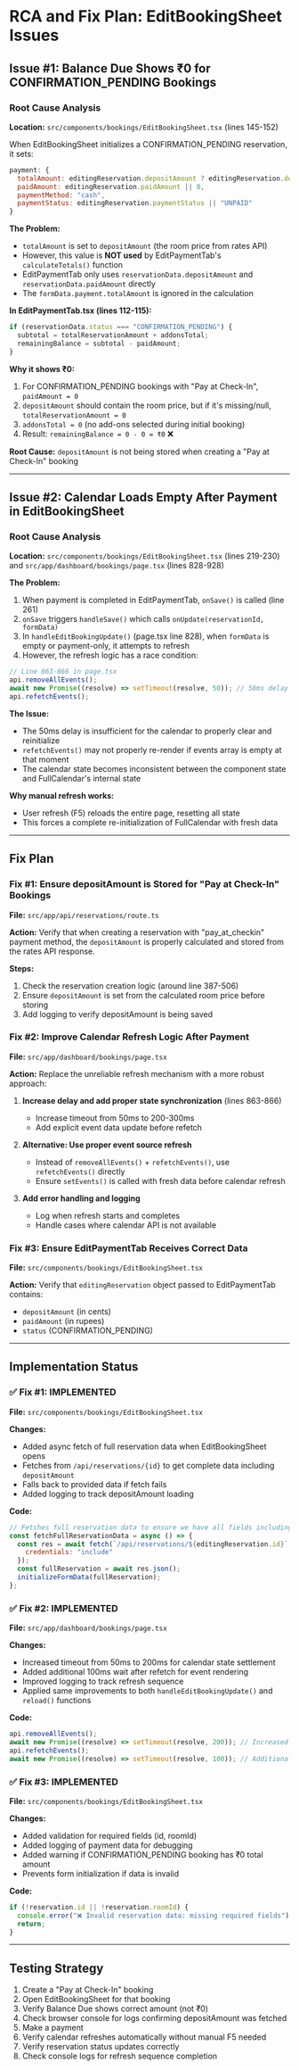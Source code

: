 # RCA and Fix Plan: EditBookingSheet Issues

## Issue #1: Balance Due Shows ₹0 for CONFIRMATION_PENDING Bookings

### Root Cause Analysis

**Location:** `src/components/bookings/EditBookingSheet.tsx` (lines 145-152)

When EditBookingSheet initializes a CONFIRMATION_PENDING reservation, it sets:

```javascript
payment: {
  totalAmount: editingReservation.depositAmount ? editingReservation.depositAmount / 100 : 0,
  paidAmount: editingReservation.paidAmount || 0,
  paymentMethod: "cash",
  paymentStatus: editingReservation.paymentStatus || "UNPAID"
}
```

**The Problem:**

- `totalAmount` is set to `depositAmount` (the room price from rates API)
- However, this value is **NOT used** by EditPaymentTab's `calculateTotals()` function
- EditPaymentTab only uses `reservationData.depositAmount` and `reservationData.paidAmount` directly
- The `formData.payment.totalAmount` is ignored in the calculation

**In EditPaymentTab.tsx (lines 112-115):**

```javascript
if (reservationData.status === "CONFIRMATION_PENDING") {
  subtotal = totalReservationAmount + addonsTotal;
  remainingBalance = subtotal - paidAmount;
}
```

**Why it shows ₹0:**

1. For CONFIRMATION_PENDING bookings with "Pay at Check-In", `paidAmount = 0`
2. `depositAmount` should contain the room price, but if it's missing/null, `totalReservationAmount = 0`
3. `addonsTotal = 0` (no add-ons selected during initial booking)
4. Result: `remainingBalance = 0 - 0 = ₹0` ❌

**Root Cause:** `depositAmount` is not being stored when creating a "Pay at Check-In" booking

---

## Issue #2: Calendar Loads Empty After Payment in EditBookingSheet

### Root Cause Analysis

**Location:** `src/components/bookings/EditBookingSheet.tsx` (lines 219-230) and `src/app/dashboard/bookings/page.tsx` (lines 828-928)

**The Problem:**

1. When payment is completed in EditPaymentTab, `onSave()` is called (line 261)
2. `onSave` triggers `handleSave()` which calls `onUpdate(reservationId, formData)`
3. In `handleEditBookingUpdate()` (page.tsx line 828), when `formData` is empty or payment-only, it attempts to refresh
4. However, the refresh logic has a race condition:

```javascript
// Line 863-866 in page.tsx
api.removeAllEvents();
await new Promise((resolve) => setTimeout(resolve, 50)); // 50ms delay
api.refetchEvents();
```

**The Issue:**

- The 50ms delay is insufficient for the calendar to properly clear and reinitialize
- `refetchEvents()` may not properly re-render if events array is empty at that moment
- The calendar state becomes inconsistent between the component state and FullCalendar's internal state

**Why manual refresh works:**

- User refresh (F5) reloads the entire page, resetting all state
- This forces a complete re-initialization of FullCalendar with fresh data

---

## Fix Plan

### Fix #1: Ensure depositAmount is Stored for "Pay at Check-In" Bookings

**File:** `src/app/api/reservations/route.ts`

**Action:** Verify that when creating a reservation with "pay_at_checkin" payment method, the `depositAmount` is properly calculated and stored from the rates API response.

**Steps:**

1. Check the reservation creation logic (around line 387-506)
2. Ensure `depositAmount` is set from the calculated room price before storing
3. Add logging to verify depositAmount is being saved

### Fix #2: Improve Calendar Refresh Logic After Payment

**File:** `src/app/dashboard/bookings/page.tsx`

**Action:** Replace the unreliable refresh mechanism with a more robust approach:

1. **Increase delay and add proper state synchronization** (lines 863-866)

   - Increase timeout from 50ms to 200-300ms
   - Add explicit event data update before refetch

2. **Alternative: Use proper event source refresh**

   - Instead of `removeAllEvents()` + `refetchEvents()`, use `refetchEvents()` directly
   - Ensure `setEvents()` is called with fresh data before calendar refresh

3. **Add error handling and logging**
   - Log when refresh starts and completes
   - Handle cases where calendar API is not available

### Fix #3: Ensure EditPaymentTab Receives Correct Data

**File:** `src/components/bookings/EditBookingSheet.tsx`

**Action:** Verify that `editingReservation` object passed to EditPaymentTab contains:

- `depositAmount` (in cents)
- `paidAmount` (in rupees)
- `status` (CONFIRMATION_PENDING)

---

## Implementation Status

### ✅ Fix #1: IMPLEMENTED

**File:** `src/components/bookings/EditBookingSheet.tsx`

**Changes:**

- Added async fetch of full reservation data when EditBookingSheet opens
- Fetches from `/api/reservations/{id}` to get complete data including `depositAmount`
- Falls back to provided data if fetch fails
- Added logging to track depositAmount loading

**Code:**

```javascript
// Fetches full reservation data to ensure we have all fields including depositAmount
const fetchFullReservationData = async () => {
  const res = await fetch(`/api/reservations/${editingReservation.id}`, {
    credentials: "include"
  });
  const fullReservation = await res.json();
  initializeFormData(fullReservation);
};
```

### ✅ Fix #2: IMPLEMENTED

**File:** `src/app/dashboard/bookings/page.tsx`

**Changes:**

- Increased timeout from 50ms to 200ms for calendar state settlement
- Added additional 100ms wait after refetch for event rendering
- Improved logging to track refresh sequence
- Applied same improvements to both `handleEditBookingUpdate()` and `reload()` functions

**Code:**

```javascript
api.removeAllEvents();
await new Promise((resolve) => setTimeout(resolve, 200)); // Increased from 50ms
api.refetchEvents();
await new Promise((resolve) => setTimeout(resolve, 100)); // Additional wait
```

### ✅ Fix #3: IMPLEMENTED

**File:** `src/components/bookings/EditBookingSheet.tsx`

**Changes:**

- Added validation for required fields (id, roomId)
- Added logging of payment data for debugging
- Added warning if CONFIRMATION_PENDING booking has ₹0 total amount
- Prevents form initialization if data is invalid

**Code:**

```javascript
if (!reservation.id || !reservation.roomId) {
  console.error("❌ Invalid reservation data: missing required fields");
  return;
}
```

---

## Testing Strategy

1. Create a "Pay at Check-In" booking
2. Open EditBookingSheet for that booking
3. Verify Balance Due shows correct amount (not ₹0)
4. Check browser console for logs confirming depositAmount was fetched
5. Make a payment
6. Verify calendar refreshes automatically without manual F5 needed
7. Verify reservation status updates correctly
8. Check console logs for refresh sequence completion
